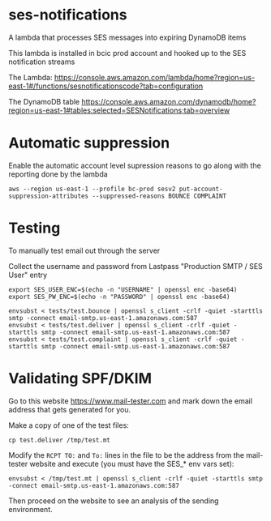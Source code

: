 # ses-notifications

A lambda that processes SES messages into expiring DynamoDB items 

This lambda is installed in bcic prod account and hooked up to the SES notification streams

The Lambda:
https://console.aws.amazon.com/lambda/home?region=us-east-1#/functions/sesnotificationscode?tab=configuration

The DynamoDB table
https://console.aws.amazon.com/dynamodb/home?region=us-east-1#tables:selected=SESNotifications;tab=overview


# Automatic suppression

Enable the automatic account level supression reasons to go along with the reporting done by the lambda

`aws --region us-east-1 --profile bc-prod sesv2 put-account-suppression-attributes --suppressed-reasons BOUNCE COMPLAINT`

# Testing

To manually test email out through the server

Collect the username and password from Lastpass "Production SMTP / SES User" entry

```
export SES_USER_ENC=$(echo -n "USERNAME" | openssl enc -base64)
export SES_PW_ENC=$(echo -n "PASSWORD" | openssl enc -base64)

envsubst < tests/test.bounce | openssl s_client -crlf -quiet -starttls smtp -connect email-smtp.us-east-1.amazonaws.com:587 
envsubst < tests/test.deliver | openssl s_client -crlf -quiet -starttls smtp -connect email-smtp.us-east-1.amazonaws.com:587 
envsubst < tests/test.complaint | openssl s_client -crlf -quiet -starttls smtp -connect email-smtp.us-east-1.amazonaws.com:587 
```

# Validating SPF/DKIM

Go to this website https://www.mail-tester.com and mark down the email address that gets generated for you.

Make a copy of one of the test files:

`cp test.deliver /tmp/test.mt`

Modify the `RCPT TO:` and `To:` lines in the file to be the address from the mail-tester website and execute (you must have the SES_* env vars set):

```
envsubst < /tmp/test.mt | openssl s_client -crlf -quiet -starttls smtp -connect email-smtp.us-east-1.amazonaws.com:587 
```

Then proceed on the website to see an analysis of the sending environment.